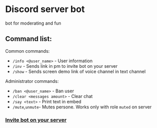 # Discord server bot

bot for moderating and fun

## Command list:
Common commands:
 - `/info <@user_name>` - User information
 - `/inv` - Sends link in pm to invite bot on your server
 - `/show` - Sends screen demo link of voice channel in text channel
 
Administrator commands:
 - `/ban <@user_name>` - Ban user
 - `/clear <messages amount>` - Clear chat
 - `/say <text>` - Print text in embed
 - `/mute`,`unmute`- Mutes persone. Works only with role `muted` on server


### [Invite bot on your server](https://discordapp.com/oauth2/authorize?client_id=505040895200985089&scope=bot&permissions=37088334)





